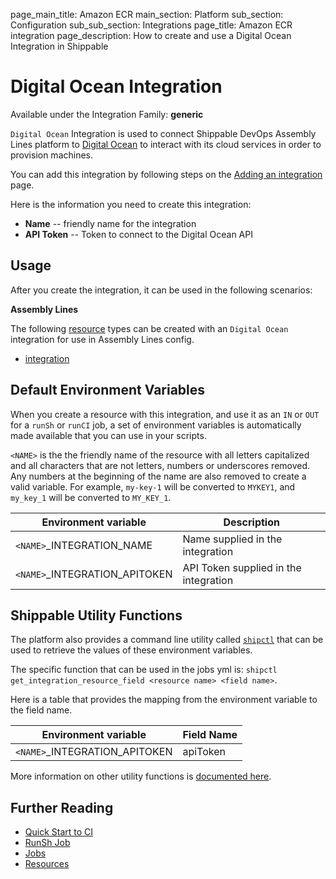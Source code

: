 page_main_title: Amazon ECR
main_section: Platform
sub_section: Configuration
sub_sub_section: Integrations
page_title: Amazon ECR integration
page_description: How to create and use a Digital Ocean Integration in Shippable

# Digital Ocean Integration

Available under the Integration Family: **generic**

`Digital Ocean` Integration is used to connect Shippable DevOps Assembly Lines platform to [Digital Ocean](https://www.digitalocean.com/) to interact with its cloud services in order to provision machines.

You can add this integration by following steps on the [Adding an integration](/platform/tutorial/integration/subscription-integrations/) page.

Here is the information you need to create this integration:

* **Name** -- friendly name for the integration
* **API Token** -- Token to connect to the Digital Ocean API

## Usage

After you create the integration, it can be used in the following scenarios:

**Assembly Lines**

The following [resource](/platform/workflow/resource/overview/) types can be created with an `Digital Ocean` integration for use in Assembly Lines config.

* [integration](/platform/workflow/resource/integration)

## Default Environment Variables
When you create a resource with this integration, and use it as an `IN` or `OUT` for a `runSh` or `runCI` job, a set of environment variables is automatically made available that you can use in your scripts.

`<NAME>` is the the friendly name of the resource with all letters capitalized and all characters that are not letters, numbers or underscores removed. Any numbers at the beginning of the name are also removed to create a valid variable. For example, `my-key-1` will be converted to `MYKEY1`, and `my_key_1` will be converted to `MY_KEY_1`.

| Environment variable						         | Description        |
| ------			 							         |----------------- |
| `<NAME>`\_INTEGRATION\_NAME       | Name supplied in the integration |
| `<NAME>`\_INTEGRATION\_APITOKEN   | API Token supplied in the integration |

## Shippable Utility Functions
The platform also provides a command line utility called [`shipctl`](/platform/tutorial/workflow/using-shipctl/) that can be used to retrieve the values of these environment variables.

The specific function that can be used in the jobs yml is: `shipctl get_integration_resource_field <resource name> <field name>`.

Here is a table that provides the mapping from the environment variable to the field name.

| Environment variable						| Field Name        |
| ------			 							|----------------- |
| `<NAME>`\_INTEGRATION\_APITOKEN   | apiToken |

More information on other utility functions is [documented here](/platform/tutorial/workflow/using-shipctl).

## Further Reading
* [Quick Start to CI](/getting-started/ci-sample)
* [RunSh Job](/platform/workflow/job/runsh)
* [Jobs](/platform/workflow/job/overview)
* [Resources](/platform/workflow/resource/overview)
